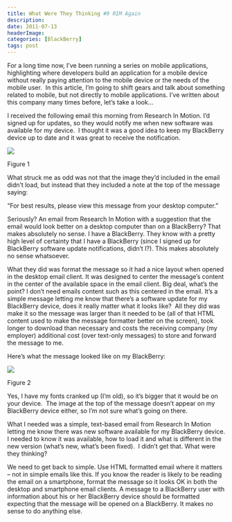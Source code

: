 ```yaml
---
title: What Were They Thinking #9 RIM Again
description: 
date: 2011-07-13
headerImage: 
categories: [BlackBerry]
tags: post
---
```


For a long time now, I’ve been running a series on mobile applications, highlighting where developers build an application for a mobile device without really paying attention to the mobile device or the needs of the mobile user.  In this article, I’m going to shift gears and talk about something related to mobile, but not directly to mobile applications. I’ve written about this company many times before, let’s take a look…

I received the following email this morning from Research In Motion. I’d signed up for updates, so they would notify me when new software was available for my device.  I thought it was a good idea to keep my BlackBerry device up to date and it was great to receive the notification.

![](/images/stories/2011/rim_email1.png)

Figure 1

What struck me as odd was not that the image they’d included in the email didn’t load, but instead that they included a note at the top of the message saying:

“For best results, please view this message from your desktop computer.”

Seriously? An email from Research In Motion with a suggestion that the email would look better on a desktop computer than on a BlackBerry? That makes absolutely no sense. I have a BlackBerry. They know with a pretty high level of certainty that I have a BlackBerry (since I signed up for BlackBerry software update notifications, didn’t I?). This makes absolutely no sense whatsoever.

What they did was format the message so it had a nice layout when opened in the desktop email client. It was designed to center the message’s content in the center of the available space in the email client. Big deal, what’s the point? I don’t need emails content such as this centered in the email. It’s a simple message letting me know that there’s a software update for my BlackBerry device, does it really matter what it looks like?  All they did was make it so the message was larger than it needed to be (all of that HTML content used to make the message formatter better on the screen), took longer to download than necessary and costs the receiving company (my employer) additional cost (over text-only messages) to store and forward the message to me.

Here’s what the message looked like on my BlackBerry:

![](/images/stories/2011/rim_email2.png)

Figure 2

Yes, I have my fonts cranked up (I’m old), so it’s bigger that it would be on your device.  The image at the top of the message doesn’t appear on my BlackBerry device either, so I’m not sure what’s going on there.

What I needed was a simple, text-based email from Research In Motion letting me know there was new software available for my BlackBerry device. I needed to know it was available, how to load it and what is different in the new version (what’s new, what’s been fixed).  I didn’t get that. What were they thinking?

We need to get back to simple. Use HTML formatted email where it matters – not in simple emails like this. If you know the reader is likely to be reading the email on a smartphone, format the message so it looks OK in both the desktop and smartphone email clients. A message to a BlackBerry user with information about his or her BlackBerry device should be formatted expecting that the message will be opened on a BlackBerry. It makes no sense to do anything else.